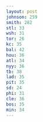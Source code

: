 ```yaml
---
layout: post
johnson: 259
smith: 282
stl: 33
wsh: 31
tor: 26
kc: 35
bal: 42
hou: 36
atl: 34
nyy: 36
tb: 38
lad: 35
pit: 35
sd: 24
phi: 31
cle: 36
bos: 35
min: 34
---
```

